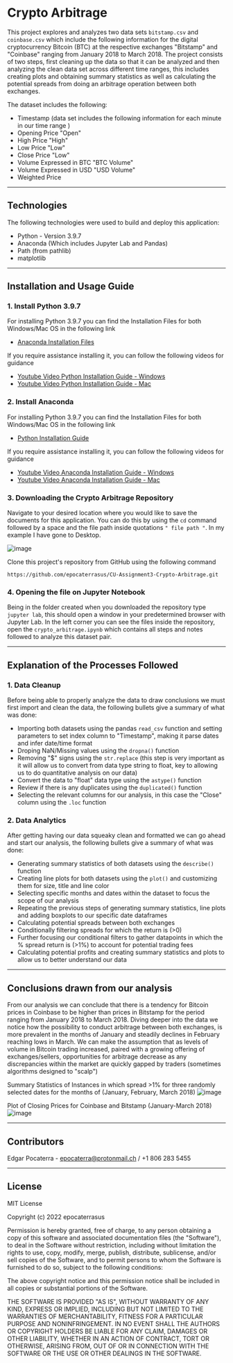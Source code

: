# Crypto Arbitrage

This project explores and analyzes two data sets ```bitstamp.csv``` and ```coinbase.csv``` which include the following information for the digital cryptocurrency Bitcoin (BTC) at the respective exchanges "Bitstamp" and "Coinbase" ranging from January 2018 to March 2018. The project consists of two steps, first cleaning up the data so that it can be analyzed and then analyzing the clean data set across different time ranges, this includes creating plots and obtaining summary statistics as well as calculating the potential spreads from doing an arbitrage operation between both exchanges.

The dataset includes the following:
* Timestamp (data set includes the following information for each minute in our time range )
* Opening Price "Open"
* High Price "High"
* Low Price "Low"
* Close Price "Low"
* Volume Expressed in BTC "BTC Volume"
* Volume Expressed in USD "USD Volume"
* Weighted Price

---

## Technologies

The following technologies were used to build and deploy this application:

* Python - Version 3.9.7
* Anaconda (Which includes Jupyter Lab and Pandas)
* Path (from pathlib)
* matplotlib

---

## Installation and Usage Guide

### 1. Install Python 3.9.7

For installing Python 3.9.7 you can find the Installation Files for both Windows/Mac OS in the following link
 * [Anaconda Installation Files](https://www.anaconda.com/products/individual "Anaconda Installation Files")

If you require assistance installing it, you can follow the following videos for guidance
* [Youtube Video Python Installation Guide - Windows](https://www.youtube.com/watch?v=uSVl7gRXP80 "Python Installation Video - Windows") 
* [Youtube Video Python Installation Guide - Mac](https://www.youtube.com/watch?v=r6bBaj797t8 "Python Installation Video - Mac") 
 
### 2. Install Anaconda

For installing Python 3.9.7 you can find the Installation Files for both Windows/Mac OS in the following link
 * [Python Installation Guide](https://www.python.org/downloads/release/python-397/ "Python Installation Guide")

If you require assistance installing it, you can follow the following videos for guidance
* [Youtube Video Anaconda Installation Guide - Windows](https://www.youtube.com/watch?v=g6ln1dAt-RI "Anaconda Installation Video - Windows") 
* [Youtube Video Anaconda Installation Guide - Mac](https://www.youtube.com/watch?v=oWVTO_69U4c "Anaconda Installation Video - Mac")

### 3. Downloading the Crypto Arbitrage Repository

Navigate to your desired location where you would like to save the documents for this application. You can do this by using the ```cd``` command followed by a space and the file path inside quotations ```" file path "```. In my example I have gone to Desktop.

![image](https://user-images.githubusercontent.com/94983278/149385012-181d1769-0af6-487e-8e04-823a28f2c3ed.png)

Clone this project's repository from GitHub using the following command 

```https://github.com/epocaterrasus/CU-Assignment3-Crypto-Arbitrage.git```

### 4. Opening the file on Jupyter Notebook

Being in the folder created when you downloaded the repository type ```jupyter lab```, this should open a window in your predetermined browser with Jupyter Lab. In the left corner you can see the files inside the repository, open the ```crypto_arbitrage.ipynb``` which contains all steps and notes followed to analyze this dataset pair.

---

## Explanation of the Processes Followed

### 1. Data Cleanup

Before being able to properly analyze the data to draw conclusions we must first import and clean the data, the following bullets give a summary of what was done:

* Importing both datasets using the pandas ```read_csv``` function and setting parameters to set index column to "Timestamp", making it parse dates and infer date/time format
* Droping NaN/Missing values using the ```dropna()``` function
* Removing "$" signs using the ```str.replace``` (this step is very important as it will allow us to convert from data type string to float, key to allowing us to do quantitative analysis on our data)
* Convert the data to "float" data type using the ```astype()``` function
* Review if there is any duplicates using the ```duplicated()``` function
* Selecting the relevant columns for our analysis, in this case the "Close" column using the ```.loc``` function

### 2. Data Analytics

After getting having our data squeaky clean and formatted we can go ahead and start our analysis, the following bullets give a summary of what was done:

* Generating summary statistics of both datasets using the ```describe()``` function
* Creating line plots for both datasets using the ```plot()``` and customizing them for size, title and line color
* Selecting specific months and dates within the dataset to focus the scope of our analysis
* Repeating the previous steps of generating summary statistics, line plots and adding boxplots to our specific date dataframes
* Calculating potential spreads between both exchanges
* Conditionally filtering spreads for which the return is (>0)
* Further focusing our conditional filters to gather datapoints in which the % spread return is (>1%) to account for potential trading fees
* Calculating potential profits and creating summary statistics and plots to allow us to better understand our data

---

## Conclusions drawn from our analysis

From our analysis we can conclude that there is a tendency for Bitcoin prices in Coinbase to be higher than prices in Bitstamp for the period ranging from January 2018 to March 2018. Diving deeper into the data we notice how the possibility to conduct arbitrage between both exchanges, is more prevalent in the months of January and steadily declines in February reaching lows in March. We can make the assumption that as levels of volume in Bitcoin trading increased, paired with a growing offering of exchanges/sellers, opportunities for arbitrage decrease as any discrepancies within the market are quickly gapped by traders (sometimes algorithms designed to "scalp")

Summary Statistics of Instances in which spread >1% for three randomly selected dates for the months of (January, February, March 2018)
![image](https://user-images.githubusercontent.com/94983278/149394946-46cf9e89-8f8b-4945-b752-79b8921b5716.png)

Plot of Closing Prices for Coinbase and Bitstamp (January-March 2018)
![image](https://user-images.githubusercontent.com/94983278/149395279-ed3052ab-2da6-48c5-899e-962f2165c792.png)

---

## Contributors

Edgar Pocaterra - epocaterra@protonmail.ch / +1 806 283 5455

---

## License

MIT License

Copyright (c) 2022 epocaterrasus

Permission is hereby granted, free of charge, to any person obtaining a copy
of this software and associated documentation files (the "Software"), to deal
in the Software without restriction, including without limitation the rights
to use, copy, modify, merge, publish, distribute, sublicense, and/or sell
copies of the Software, and to permit persons to whom the Software is
furnished to do so, subject to the following conditions:

The above copyright notice and this permission notice shall be included in all
copies or substantial portions of the Software.

THE SOFTWARE IS PROVIDED "AS IS", WITHOUT WARRANTY OF ANY KIND, EXPRESS OR
IMPLIED, INCLUDING BUT NOT LIMITED TO THE WARRANTIES OF MERCHANTABILITY,
FITNESS FOR A PARTICULAR PURPOSE AND NONINFRINGEMENT. IN NO EVENT SHALL THE
AUTHORS OR COPYRIGHT HOLDERS BE LIABLE FOR ANY CLAIM, DAMAGES OR OTHER
LIABILITY, WHETHER IN AN ACTION OF CONTRACT, TORT OR OTHERWISE, ARISING FROM,
OUT OF OR IN CONNECTION WITH THE SOFTWARE OR THE USE OR OTHER DEALINGS IN THE
SOFTWARE.